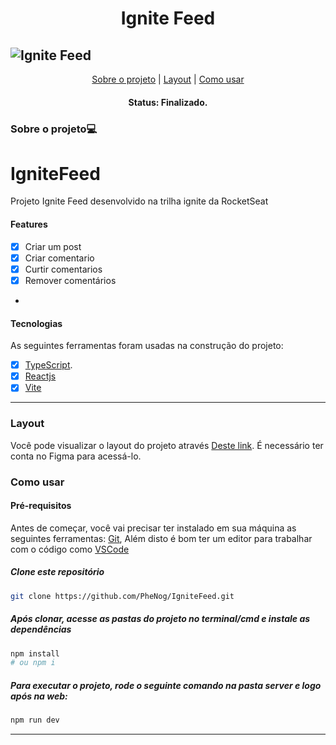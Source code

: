 

<h1 align="center">Ignite Feed</h1>

![Ignite Feed](https://user-images.githubusercontent.com/104810112/207644929-903cacbf-0e9e-43b9-9ed3-a4c787dd3599.png)
---


<p align="center">
 <a href="#sobre-o-projeto">Sobre o projeto</a> |
 <a href="#layout">Layout</a> | 
 <a href="#como-usar">Como usar</a> 
</p>

<h4 align="center">
	 Status: Finalizado.
</h4>
 
### Sobre o projeto💻
# IgniteFeed
Projeto Ignite Feed desenvolvido na trilha ignite da RocketSeat
 
#### Features

- [X] Criar um post
- [X] Criar comentario
- [X] Curtir comentarios
- [X] Remover comentários
- 
#### Tecnologias

As seguintes ferramentas foram usadas na construção do projeto:

- [x] [TypeScript](https://www.typescriptlang.org/).
- [x] [Reactjs](https://reactjs.org/)
- [x] [Vite](https://vitejs.dev)

___
### Layout
Você pode visualizar o layout do projeto através [Deste link](https://www.figma.com/file/fGuL82yMBnOtyOQ6wQUzVv/Ignite-Feed-(Community)?node-id=1%3A35). É necessário ter conta no Figma para acessá-lo.

### Como usar
#### Pré-requisitos

Antes de começar, você vai precisar ter instalado em sua máquina as seguintes ferramentas:
[Git](https://git-scm.com),  Além disto é bom ter um editor para trabalhar com o código como [VSCode](https://code.visualstudio.com/)

##### Clone este repositório
```bash
git clone https://github.com/PheNog/IgniteFeed.git
```
##### Após clonar, acesse as pastas do projeto no terminal/cmd e instale as dependências
```bash
npm install
# ou npm i
```

##### Para executar o projeto, rode o seguinte comando  na pasta server e logo após na web:
```bash
npm run dev
```
___


